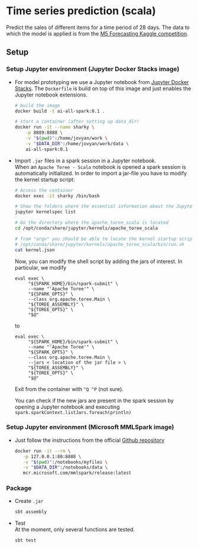 # Time series prediction (scala)

Predict the sales of different items for a time period of 28 days. 
The data to which the model is applied is from the 
[M5 Forecasting Kaggle competition](https://www.kaggle.com/c/m5-forecasting-accuracy).
  
## Setup 

### Setup Jupyter environment (Jupyter Docker Stacks image)     
- For model prototyping we use a Jupyter notebook from 
[Jupyter Docker Stacks](https://hub.docker.com/r/jupyter/all-spark-notebook/).
The `Dockerfile` is build on top of this image and just enables the Jupyter notebook 
extensions. 
    ```bash
    # build the image
    docker build -t ai-all-spark:0.1 .
    
    # start a container (after setting up data_dir)
    docker run -it --name sharky \
        -p 8889:8888 \
        -v "$(pwd)":/home/jovyan/work \
        -v "$DATA_DIR":/home/jovyan/work/data \
        ai-all-spark:0.1
    ```

- Import `.jar` files in a spark session in a Jupyter notebook.   
    When an `Apache Toree - Scala` notebook is opened a spark session is
    automatically initialized. In order to import a jar-file you have to
    modify the kernel startup script: 
    ```bash
    # Access the container
    docker exec -it sharky /bin/bash
  
    # Show the folders where the essential information about the Jupyter kernels is stored
    jupyter kernelspec list
    
    # Go the directory where the apache_toree_scala is located
    cd /opt/conda/share/jupyter/kernels/apache_toree_scala
  
    # from "argv" you should be able to locate the kernel startup script
    # /opt/conda/share/jupyter/kernels/apache_toree_scala/bin/run.sh  
    cat kernel.json
    ``` 
    Now, you can modify the shell script by adding the jars of interest. In particular, 
    we modify
    ```text
    eval exec \
         "${SPARK_HOME}/bin/spark-submit" \
         --name "'Apache Toree'" \
         "${SPARK_OPTS}" \
         --class org.apache.toree.Main \
         "${TOREE_ASSEMBLY}" \
         "${TOREE_OPTS}" \
         "$@"
    ```
    to
    ```text
    eval exec \
         "${SPARK_HOME}/bin/spark-submit" \
         --name "'Apache Toree'" \
         "${SPARK_OPTS}" \
         --class org.apache.toree.Main \
         --jars < location of the jar file > \
         "${TOREE_ASSEMBLY}" \
         "${TOREE_OPTS}" \
         "$@"
    ```
    Exit from the container with `^Q ^P` (not sure).
    
    You can check if the new jars are present in the spark session by opening a 
    Jupyter notebook and executing `spark.sparkContext.listJars.foreach(println)`
    
### Setup Jupyter environment (Microsoft MMLSpark image)
- Just follow the instructions from the official [Github repository](https://github.com/Azure/mmlspark/tree/master)
    ```bash
    docker run -it --rm \
       -p 127.0.0.1:80:8888 \
       -v "$(pwd)":/notebooks/myfiles \
       -v "$DATA_DIR":/notebooks/data \
       mcr.microsoft.com/mmlspark/release:latest
    ```

### Package
- Create `.jar`   
    ```bash
    sbt assembly
    ```
- Test  
    At the moment, only several functions are tested.
    ```bash
    sbt test
    ```
